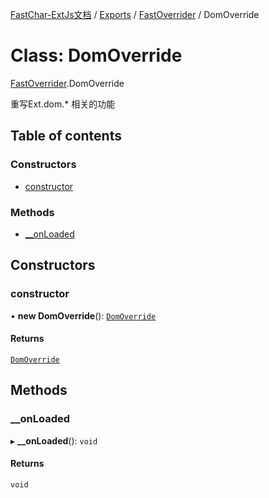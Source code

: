 [FastChar-ExtJs文档](../README.md) / [Exports](../modules.md) / [FastOverrider](../modules/FastOverrider.md) / DomOverride

# Class: DomOverride

[FastOverrider](../modules/FastOverrider.md).DomOverride

重写Ext.dom.* 相关的功能

## Table of contents

### Constructors

- [constructor](FastOverrider.DomOverride.md#constructor)

### Methods

- [\_\_onLoaded](FastOverrider.DomOverride.md#__onloaded)

## Constructors

### constructor

• **new DomOverride**(): [`DomOverride`](FastOverrider.DomOverride.md)

#### Returns

[`DomOverride`](FastOverrider.DomOverride.md)

## Methods

### \_\_onLoaded

▸ **__onLoaded**(): `void`

#### Returns

`void`
